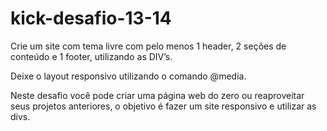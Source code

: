 # kick-desafio-13-14

Crie um site com tema livre com pelo menos 1 header, 2 seções de conteúdo e 1 footer, utilizando as DIV’s. 

Deixe o layout responsivo utilizando o comando @media.

Neste desafio você pode criar uma página web do zero ou reaproveitar seus projetos anteriores, o objetivo é fazer um site responsivo e utilizar as divs.
